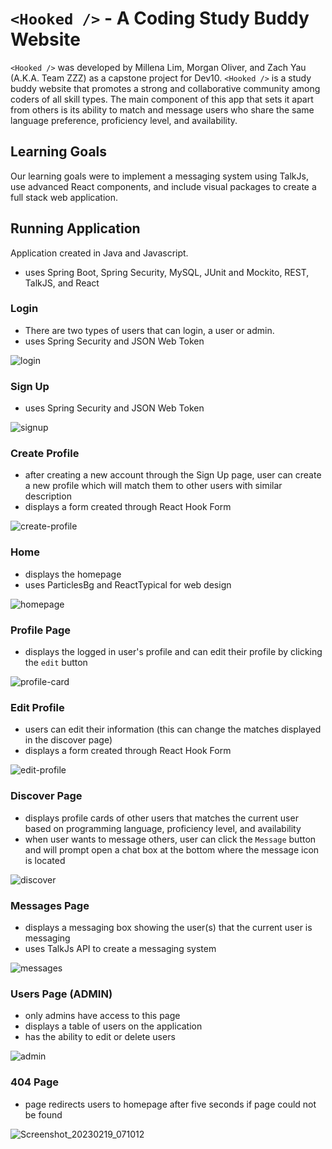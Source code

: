 # `<Hooked />` - A Coding Study Buddy Website
`<Hooked />` was developed by Millena Lim, Morgan Oliver, and Zach Yau (A.K.A. Team ZZZ) as a capstone project for Dev10. `<Hooked />` is a study buddy website that promotes a strong and collaborative community among coders of all skill types. The main component of this app that sets it apart from others is its ability to match and message users who share the same language preference, proficiency level, and availability.

## Learning Goals
Our learning goals were to implement a messaging system using TalkJs, use advanced React components, and include visual packages to create a full stack web application.  

## Running Application 
Application created in Java and Javascript.
* uses Spring Boot, Spring Security, MySQL, JUnit and Mockito, REST, TalkJS, and React

### Login 
* There are two types of users that can login, a user or admin. 
* uses Spring Security and JSON Web Token

![login](https://user-images.githubusercontent.com/88859370/219983577-67f890ab-dea4-4246-a543-68c7b663fb8d.png)

### Sign Up
* uses Spring Security and JSON Web Token

![signup](https://user-images.githubusercontent.com/88859370/219983519-06dff5fc-ebbf-49f5-aad8-a29350be0369.png)

### Create Profile
* after creating a new account through the Sign Up page, user can create a new profile which will match them to other users with similar description
* displays a form created through React Hook Form

![create-profile](https://user-images.githubusercontent.com/88859370/219983551-06f9b9de-fa34-49a7-8452-81236fd59167.png)

### Home 
* displays the homepage 
* uses ParticlesBg and ReactTypical for web design

![homepage](https://user-images.githubusercontent.com/88859370/219983592-42422094-5853-45a9-ae21-a24320874acf.png)

### Profile Page
* displays the logged in user's profile and can edit their profile by clicking the `edit` button 

![profile-card](https://user-images.githubusercontent.com/88859370/219983608-cc8b1451-93a9-4277-8635-8c2d52f8e14d.png)

### Edit Profile 
* users can edit their information (this can change the matches displayed in the discover page)
* displays a form created through React Hook Form

![edit-profile](https://user-images.githubusercontent.com/88859370/219983629-7177d7c1-8c43-4379-9ac8-ab1b97567daf.png)

### Discover Page
* displays profile cards of other users that matches the current user based on programming language, proficiency level, and availability
* when user wants to message others, user can click the `Message` button and will prompt open a chat box at the bottom where the message icon is located

![discover](https://user-images.githubusercontent.com/88859370/219983699-9af00c4f-5940-4949-917b-192e48f9dce0.png)

### Messages Page
* displays a messaging box showing the user(s) that the current user is messaging
* uses TalkJs API to create a messaging system

![messages](https://user-images.githubusercontent.com/88859370/219983709-bff60c8b-56f0-405d-8d33-d50e293f2270.png)

### Users Page (ADMIN)
* only admins have access to this page
* displays a table of users on the application
* has the ability to edit or delete users

![admin](https://user-images.githubusercontent.com/88859370/219983902-359d6020-c743-4a8a-8b98-138642bde337.png)

### 404 Page
* page redirects users to homepage after five seconds if page could not be found

![Screenshot_20230219_071012](https://user-images.githubusercontent.com/88859370/219983940-6cf093c1-de7b-478d-ad81-b496bfcb7400.png)
